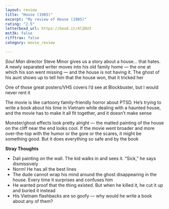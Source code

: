 ```yaml
---
layout: review
title: "House (1985)"
excerpt: "My review of House (1985)"
rating: "2.5"
letterboxd_url: https://boxd.it/4l2DU3
mst3k: false
rifftrax: false
category: movie_review

---
```


<i>Soul Man </i>director Steve Minor gives us a story about a house… that hates. A newly separated writer moves into his old family home — the one at which his son went missing — and the house is not having it. The ghost of his aunt shows up to tell him that the house won, that it tricked her

One of those great posters/VHS covers I’d see at Blockbuster, but I would never rent it

The movie is like cartoony family-friendly horror about PTSD. He’s trying to write a book about his time in Vietnam while dealing with a haunted house, and the movie has to make it all fit together, and it doesn’t make sense

Monster/ghost effects look pretty alright — the matted painting of the house on the cliff near the end looks cool. If the movie went broader and more over-the-top with the humor or the gore or the scares, it might be something good. But it does everything so safe and by the book

<b>Stray Thoughts</b>
* Dali painting on the wall. The kid walks in and sees it. “Sick,” he says dismissively
* Norm! He has all the best lines
* The dude cannot wrap his mind around the ghost disappearing in the house. Every time it surprises and confuses him
* He wanted proof that the thing existed. But when he killed it, he cut it up and buried it instead
* His Vietnam flashbacks are so goofy — why would he write a book about any of them?